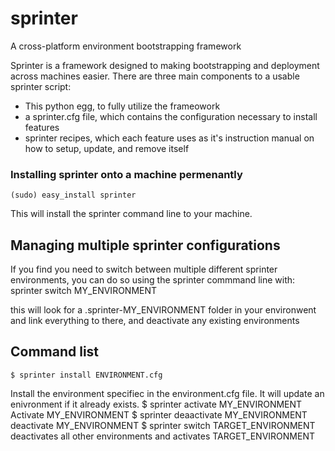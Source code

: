 sprinter
========

A cross-platform environment bootstrapping framework

Sprinter is a framework designed to making bootstrapping and deployment across machines easier. There are three main components to a usable sprinter script:
* This python egg, to fully utilize the frameowork
* a sprinter.cfg file, which contains the configuration necessary to install features
* sprinter recipes, which each feature uses as it's instruction manual on how to setup, update, and remove itself 

### Installing sprinter onto a machine permenantly
    (sudo) easy_install sprinter

This will install the sprinter command line to your machine.

Managing multiple sprinter configurations
-----------------------------------------

If you find you need to switch between multiple different sprinter environments, you can do so using the sprinter commmand line with:
sprinter switch MY_ENVIRONMENT

this will look for a .sprinter-MY_ENVIRONMENT folder in your environwent and link everything to there, and deactivate any existing environments


Command list
------------
    $ sprinter install ENVIRONMENT.cfg
Install the environment specifiec in the environment.cfg file. It will update an enivronment if it already exists.
    $ sprinter activate MY_ENVIRONMENT
Activate MY_ENVIRONMENT
    $ sprinter deaactivate MY_ENVIRONMENT
deactivate MY_ENVIRONMENT
    $ sprinter switch TARGET_ENVIRONMENT
deactivates all other environments and activates TARGET_ENVIRONMENT
